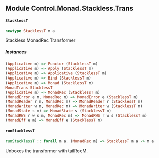 ## Module Control.Monad.Stackless.Trans

#### `StacklessT`

``` purescript
newtype StacklessT m a
```

Stackless MonadRec Transformer

##### Instances
``` purescript
(Applicative m) => Functor (StacklessT m)
(Applicative m) => Apply (StacklessT m)
(Applicative m) => Applicative (StacklessT m)
(Applicative m) => Bind (StacklessT m)
(Applicative m) => Monad (StacklessT m)
MonadTrans StacklessT
(Applicative m) => MonadRec (StacklessT m)
(MonadError e m, MonadRec m) => MonadError e (StacklessT m)
(MonadReader r m, MonadRec m) => MonadReader r (StacklessT m)
(MonadWriter w m, MonadRec m) => MonadWriter w (StacklessT m)
(MonadState s m) => MonadState s (StacklessT m)
(MonadRWS r w s m, MonadRec m) => MonadRWS r w s (StacklessT m)
(MonadEff e m) => MonadEff e (StacklessT m)
```

#### `runStacklessT`

``` purescript
runStacklessT :: forall m a. (MonadRec m) => StacklessT m a -> m a
```

Unboxes the transformer with tailRecM.


